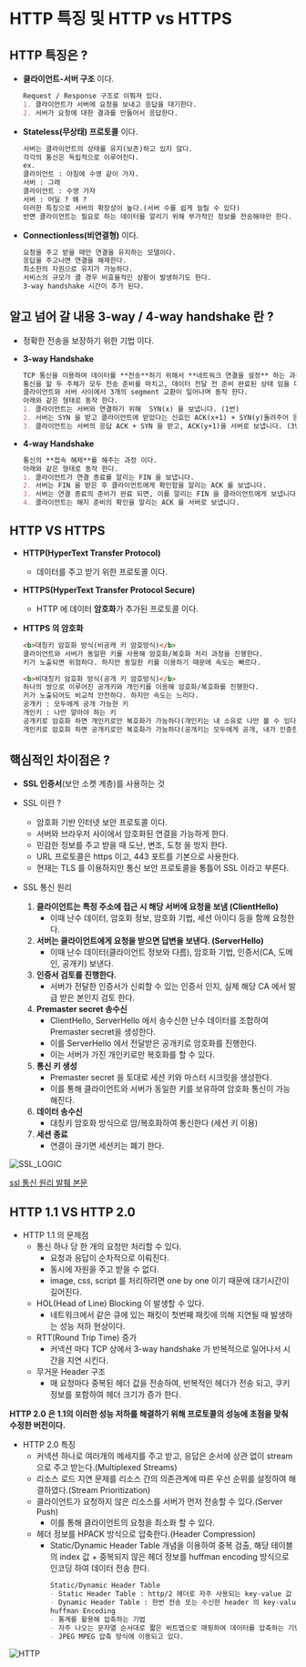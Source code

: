 # HTTP 특징 및 HTTP vs HTTPS

## HTTP 특징은 ?
- **클라이언트-서버 구조** 이다.
  ```markdown
  Request / Response 구조로 이뤄져 있다.
  1. 클라이언트가 서버에 요청을 보내고 응답을 대기한다.
  2. 서버가 요청에 대한 결과를 만들어서 응답한다.
  ```
- **Stateless(무상태) 프로토콜** 이다.
  ```markdown
  서버는 클라이언트의 상태를 유지(보존)하고 있지 않다.
  각각의 통신은 독립적으로 이루어진다.
  ex.
  클라이언트 : 아침에 수영 같이 가자.
  서버 : 그래
  클라이언트 : 수영 가자
  서버 : 어딜 ? 왜 ?
  이러한 특징으로 서버의 확장성이 높다.(서버 수를 쉽게 늘릴 수 있다)
  반면 클라이언트는 필요로 하는 데이터를 알리기 위해 부가적인 정보를 전송해야만 한다.
  ```
- **Connectionless(비연결형)** 이다.
  ```markdown
  요청을 주고 받을 때만 연결을 유지하는 모델이다.
  응답을 주고나면 연결을 해제한다.
  최소한의 자원으로 유지가 가능하다.
  서비스의 규모가 클 경우 비효율적인 상황이 발생하기도 한다.
  3-way handshake 시간이 추가 된다.
  ```

## 알고 넘어 갈 내용 3-way / 4-way handshake 란 ? 
- 정확한 전송을 보장하기 위한 기법 이다.
- **3-way Handshake**
  ```markdown
  TCP 통신을 이용하여 데이터를 **전송**하기 위해서 **네트워크 연결을 설정** 하는 과정 이다.
  통신을 할 두 주체가 모두 전송 준비를 마치고, 데이터 전달 전 준비 완료된 상태 임을 다른 쪽에서 알 수 있다.
  클라이언트와 서버 사이에서 3개의 segment 교환이 일어나며 동작 한다.
  아래와 같은 형태로 동작 한다.
  1. 클라이언트는 서버와 연결하기 위해  SYN(x) 을 보냅니다. (1번)
  2. 서버는 SYN 을 받고 클라이언트에 받았다는 신호인 ACK(x+1) + SYN(y)돌려주어 응답합니다. (2번)
  3. 클라이언트는 서버의 응답 ACK + SYN 을 받고, ACK(y+1)을 서버로 보냅니다. (3번)
  ```
  
- **4-way Handshake**
  ```markdown
  통신의 **접속 해제**를 해주는 과정 이다.
  아래와 같은 형태로 동작 한다.
  1. 클라이언트가 연결 종료를 알리는 FIN 을 보냅니다.
  2. 서버는 FIN 을 받은 후 클라이언트에게 확인함을 알리는 ACK 를 보냅니다.
  3. 서버는 연결 종료의 준비가 완료 되면, 이를 알리는 FIN 을 클라이언트에게 보냅니다.
  4. 클라이언트는 해지 준비의 확인을 알리는 ACK 를 서버로 보냅니다.
  ```
  
## HTTP VS HTTPS

- **HTTP(HyperText Transfer Protocol)**
  + 데이터를 주고 받기 위한 프로토콜 이다.

- **HTTPS(HyperText Transfer Protocol Secure)**
  + HTTP 에 데이터 **암호화**가 추가된 프로토콜 이다.
  
- **HTTPS 의 암호화**
  ```markdown
  <b>대칭키 암호화 방식(비공캐 키 암호방식)</b>
  클라이언트와 서버가 동일한 키를 사용해 암호화/복호화 처리 과정을 진행한다.
  키가 노출되면 위험하다. 하지만 동일한 키를 이용하기 때문에 속도는 빠르다.
  
  <b>비대칭키 암호화 방식(공개 키 암호방식)</b>
  하나의 쌍으로 이루어진 공개키와 개인키를 이용해 암호화/복호화를 진행한다.
  키가 노출되어도 비교적 안전하다. 하지만 속도는 느리다.
  공개키 : 모두에게 공개 가능한 키
  개인키 : 나만 알아야 하는 키
  공개키로 암호화 하면 개인키로만 복호화가 가능하다(개인키는 내 소유로 나만 볼 수 있다.)
  개인키로 암호화 하면 공개키로만 복호화가 가능하다(공개키는 모두에게 공개, 내가 인증한 정보라는 신뢰성 보장이 가능하다.)
  ```

## 핵심적인 차이점은 ?
- **SSL 인증서**(보안 소켓 계층)를 사용하는 것
- SSL 이란 ?
    + 암호화 기반 인터넷 보안 프로토콜 이다.
    + 서버와 브라우저 사이에서 암호화된 연결을 가능하게 한다.
    + 민감한 정보를 주고 받을 때 도난, 변조, 도청 을 방지 한다.
    + URL 프로토콜은 https 이고, 443 포트를 기본으로 사용한다.
    + 현재는 TLS 를 이용하지만 통신 보안 프로토콜을 통틀어 SSL 이라고 부른다.

- SSL 통신 원리
    1. **클라이언트는 특정 주소에 접근 시 해당 서버에 요청을 보냄 (ClientHello)**
       - 이때 난수 데이터, 암호화 정보, 암호화 기법, 세션 아이디 등을 함께 요청한다.
    2. **서버는 클라이언트에게 요청을 받으면 답변을 보낸다. (ServerHello)**
       - 이때 난수 데이터(클라이언트 정보와 다름), 암호화 기법, 인증서(CA, 도메인, 공개키) 보낸다.
    3. **인증서 검토를 진행한다.**
       - 서버가 전달한 인증서가 신뢰할 수 있는 인증서 인지, 실제 해당 CA 에서 발급 받은 본인지 검토 한다.
    4. **Premaster secret 송수신**
       - ClientHello, ServerHello 에서 송수신한 난수 데이터를 조합하여 Premaster secret을 생성한다.
       - 이를 ServerHello 에서 전달받은 공개키로 암호화를 진행한다. 
       - 이는 서버가 가진 개인키로만 복호화를 할 수 있다.
    5. **통신 키 생성**
       - Premaster secret 을 토대로 세션 키와 마스터 시크릿을 생성한다.
       - 이를 통해 클라이언트와 서버가 동일한 키를 보유하여 암호화 통신이 가능해진다.
    6. **데이터 송수신**
       - 대칭키 암호화 방식으로 암/복호화하여 통신한다 (세션 키 이용)
    7. **세션 종료**
       - 연결이 끊기면 세션키는 폐기 한다.
   
![SSL_LOGIC](https://user-images.githubusercontent.com/49216939/174294656-e6b12bb0-8cd8-4369-8fa5-264548592fb4.png)

[ssl 통신 원리 발췌 본문](https://blog.itcode.dev/posts/2021/08/18/about-ssl)

## HTTP 1.1 VS HTTP 2.0

- HTTP 1.1 의 문제점
  - 통신 하나 당 한 개의 요청만 처리할 수 있다.
    - 요청과 응답이 순차적으로 이뤄진다.
    - 동시에 자원을 주고 받을 수 없다.
    - image, css, script 를 처리하려면 one by one 이기 때문에 대기시간이 길어진다.
  - HOL(Head of Line) Blocking 이 발생할 수 있다.
    - 네트워크에서 같은 큐에 있는 패킷이 첫번째 패킷에 의해 지연될 때 발생하는 성능 저하 현상이다.
  - RTT(Round Trip Time) 증가
    - 커넥션 마다 TCP 상에서 3-way handshake 가 반복적으로 일어나서 시간을 지연 시킨다.
  - 무거운 Header 구조
    - 매 요청마다 중복된 헤더 값을 전송하여, 반복적인 헤더가 전송 되고, 쿠키 정보를 포함하여 헤더 크기가 증가 한다.

<b> HTTP 2.0 은 1.1의 이러한 성능 저하를 해결하기 위해 프로토콜의 성능에 초점을 맞춰 수정한 버전이다.</b>

- HTTP 2.0 특징
  - 커넥션 하나로 여러개의 메세지를 주고 받고, 응답은 순서에 상관 없이 stream 으로 주고 받는다.(Multiplexed Streams)
  - 리소스 로드 지연 문제를 리소스 간의 의존관계에 따른 우선 순위를 설정하여 해결하였다.(Stream Prioritization)
  - 클라이언트가 요청하지 않은 리소스를 서버가 먼저 전송할 수 있다.(Server Push)
    - 이를 통해 클라이언트의 요청을 최소화 할 수 있다.
  - 헤더 정보를 HPACK 방식으로 압축한다.(Header Compression)
    - Static/Dynamic Header Table 개념을 이용하여 중복 검출, 
      해당 테이블의 index 값 + 중복되지 않은 헤더 정보를 huffman encoding 방식으로 인코딩 하여 데이터 전송 한다.
      ```markdown
      Static/Dynamic Header Table
      - Static Header Table : http/2 헤더로 자주 사용되는 key-value 값 쌍을 저장하고 있는 테이블
      - Dynamic Header Table : 한번 전송 또는 수신한 header 의 key-value 값을 임의로 저장하는 역할을 수행하는 테이블
      huffman Encoding
      - 통계를 활용해 압축하는 기법
      - 자주 나오는 문자열 순서대로 짧은 비트맵으로 매핑하여 데이터를 압축하는 기법이다.
      - JPEG MPEG 압축 방식에 이용되고 있다.
      ```
![HTTP](https://user-images.githubusercontent.com/49216939/174300100-2b2bc405-5245-4578-afed-2995d7388994.png)